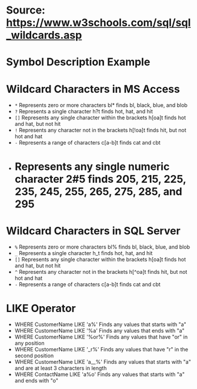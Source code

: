 # Source: https://www.w3schools.com/sql/sql_wildcards.asp
# Symbol	Description	Example

# Wildcard Characters in MS Access
 - `*`	Represents zero or more characters	bl* finds bl, black, blue, and blob
 - `?`	Represents a single character	h?t finds hot, hat, and hit
 - `[]`	Represents any single character within the brackets	h[oa]t finds hot and hat, but not hit
 - `!`	Represents any character not in the brackets	h[!oa]t finds hit, but not hot and hat
 - `-`	Represents a range of characters	c[a-b]t finds cat and cbt
 - #	Represents any single numeric character	2#5 finds 205, 215, 225, 235, 245, 255, 265, 275, 285, and 295

# Wildcard Characters in SQL Server
 - `%`	Represents zero or more characters	bl% finds bl, black, blue, and blob
 - `_`	Represents a single character	h_t finds hot, hat, and hit
 - `[]`	Represents any single character within the brackets	h[oa]t finds hot and hat, but not hit
 - `^`	Represents any character not in the brackets	h[^oa]t finds hit, but not hot and hat
 - `-`	Represents a range of characters	c[a-b]t finds cat and cbt

# LIKE Operator
 - WHERE CustomerName LIKE 'a%'	Finds any values that starts with "a"
 - WHERE CustomerName LIKE '%a'	Finds any values that ends with "a"
 - WHERE CustomerName LIKE '%or%'	Finds any values that have "or" in any position
 - WHERE CustomerName LIKE '_r%'	Finds any values that have "r" in the second position
 - WHERE CustomerName LIKE 'a__%'	Finds any values that starts with "a" and are at least 3 characters in length
 - WHERE ContactName LIKE 'a%o'	Finds any values that starts with "a" and ends with "o"
